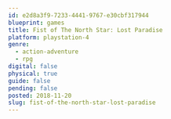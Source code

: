 ```yaml
---
id: e2d8a3f9-7233-4441-9767-e30cbf317944
blueprint: games
title: Fist of The North Star: Lost Paradise
platform: playstation-4
genre:
  - action-adventure
  - rpg
digital: false
physical: true
guide: false
pending: false
posted: 2018-11-20
slug: fist-of-the-north-star-lost-paradise
---
```

